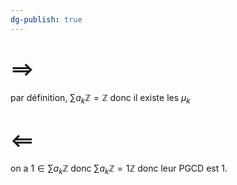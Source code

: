 ```yaml
---
dg-publish: true
---
```


# $\implies$

par définition, $\sum a_{k}\mathbb{Z}=\mathbb{Z}$ donc il existe les $\mu _k$

# $\impliedby$

on a $1\in \sum a_{k} \mathbb{Z}$ donc $\sum a_{k} \mathbb{Z}= 1\mathbb{Z}$ donc leur PGCD est $1$.